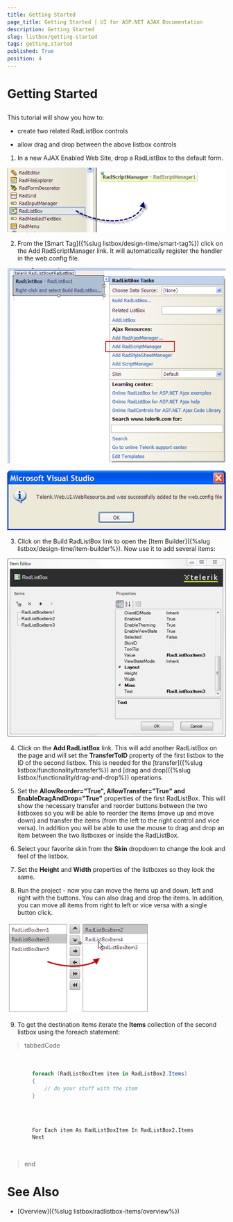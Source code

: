 ```yaml
---
title: Getting Started
page_title: Getting Started | UI for ASP.NET AJAX Documentation
description: Getting Started
slug: listbox/getting-started
tags: getting,started
published: True
position: 4
---
```


# Getting Started



## 

This tutorial will show you how to:

* create two related RadListBox controls

* allow drag and drop between the above listbox controls

1. In a new AJAX Enabled Web Site, drop a RadListBox to the default form.

![Adding RadListBox from the ToolBox](images/listbox_toolbox.png)

2. From the [Smart Tag]({%slug listbox/design-time/smart-tag%}) click on the Add RadScriptManager link. It will automatically register the handler in the web.config file.

![Add Script Manager](images/listbox_add_radscriptmanager.png)

![Handler Added](images/listbox_handler_added.png)

3. Click on the Build RadListBox link to open the [Item Builder]({%slug listbox/design-time/item-builder%}). Now use it to add several items:

![](images/listbox_item_builder.png)

4. Click on the __Add RadListBox__ link. This will add another RadListBox on the page and will set the __TransferToID__ property of the first listbox to the ID of the second listbox. This is needed for the [transfer]({%slug listbox/functionality/transfer%}) and [drag and drop]({%slug listbox/functionality/drag-and-drop%}) operations.

5. Set the __AllowReorder="True", AllowTransfer="True" and EnableDragAndDrop="True"__ properties of the first RadListBox. This will show the necessary transfer and reorder buttons between the two listboxes so you will be able to reorder the items (move up and move down) and transfer the items (from the left to the right control and vice versa). In addition you will be able to use the mouse to drag and drop an item between the two listboxes or inside the RadListBox.

6. Select your favorite skin from the __Skin__ dropdown to change the look and feel of the listbox.

7. Set the __Height__ and __Width__ properties of the listboxes so they look the same.

8. Run the project - now you can move the items up and down, left and right with the buttons. You can also drag and drop the items. In addition, you can move all items from right to left or vice versa with a single button click.

![Getting Started](images/listbox_getting_started.png)

9. To get the destination items iterate the __Items__ collection of the second listbox using the foreach statement:

>tabbedCode

````C#
	     
	
	    foreach (RadListBoxItem item in RadListBox2.Items)
	    {
	        // do your stuff with the item
	    }
				
````
````VB.NET
	     
	
	    For Each item As RadListBoxItem In RadListBox2.Items
	    Next
	
				
````
>end

# See Also

 * [Overview]({%slug listbox/radlistbox-items/overview%})
